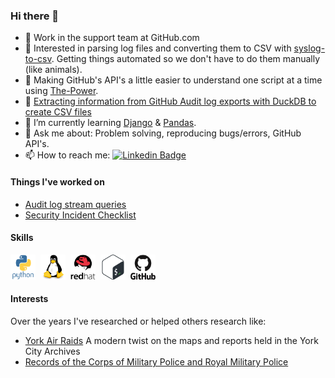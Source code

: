 ### Hi there 👋

- 🧹 Work in the support team at GitHub.com
- 🔭 Interested in parsing log files and converting them to CSV with [syslog-to-csv](http://github.com/gm3dmo/syslog-to-csv). Getting things automated so we don't have to do them manually (like animals).
- 🔌 Making GitHub's API's a little easier to understand one script at a time using [The-Power](https://github.com/gm3dmo/the-power).
- 🔌 [Extracting information from GitHub Audit log exports with DuckDB to create CSV files](https://github.com/orgs/community/discussions/123104)
- 🌱 I’m currently learning [Django](https://www.djangoproject.com/) & [Pandas](https://pandas.pydata.org/).
- 💬 Ask me about: Problem solving, reproducing bugs/errors, GitHub API's.
- 📫 How to reach me: [![Linkedin Badge](https://img.shields.io/badge/-davidmorris-blue?style=flat&logo=Linkedin&logoColor=white)](https://www.linkedin.com/in/david-morris-3049a5b/)

#### Things I've worked on
- [Audit log stream queries](duckdb-github-audit-log/README.md)
- [Security Incident Checklist](security-incident-checklist.md)

#### Skills
<img src="https://github.com/devicons/devicon/blob/master/icons/python/python-original-wordmark.svg" title="Python" alt="Python" width="40" height="40"/>&nbsp;
<img src="https://github.com/devicons/devicon/blob/master/icons/linux/linux-original.svg" title="Linux" alt="Linux" width="40" height="40"/>&nbsp;
<img src="https://github.com/devicons/devicon/blob/master/icons/redhat/redhat-original-wordmark.svg" title="RedHat" alt="RedHat" width="40" height="40"/>&nbsp;
<img src="https://github.com/devicons/devicon/blob/master/icons/bash/bash-original.svg" title="Bash" alt="Bash" width="40" height="40"/>&nbsp;
<img src="https://github.com/devicons/devicon/blob/master/icons/github/github-original-wordmark.svg" title="GitHub" alt="GitHub" width="40" height="40"/>&nbsp;

#### Interests
Over the years I've researched or helped others research like:

- [York Air Raids](https://yorkairraids.wordpress.com/) A modern twist on the maps and reports held in the York City Archives
- [Records of the Corps of Military Police and Royal Military Police](https://www.corpsofmilitarypolice.org/)
